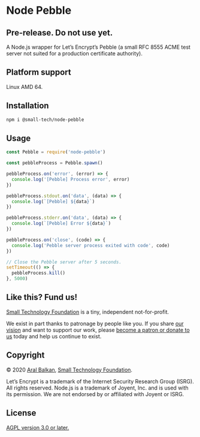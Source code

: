 # Node Pebble

## Pre-release. Do not use yet.

A Node.js wrapper for Let’s Encrypt’s Pebble (a small RFC 8555 ACME test server not suited for a production certificate authority).

## Platform support

Linux AMD 64.

## Installation

```sh
npm i @small-tech/node-pebble
```

## Usage

```js
const Pebble = require('node-pebble')

const pebbleProcess = Pebble.spawn()

pebbleProcess.on('error', (error) => {
  console.log('[Pebble] Process error', error)
})

pebbleProcess.stdout.on('data', (data) => {
  console.log(`[Pebble] ${data}`)
})

pebbleProcess.stderr.on('data', (data) => {
  console.log(`[Pebble] Error ${data}`)
})

pebbleProcess.on('close', (code) => {
  console.log('Pebble server process exited with code', code)
})

// Close the Pebble server after 5 seconds.
setTimeout(() => {
  pebbleProcess.kill()
}, 5000)
```


## Like this? Fund us!

[Small Technology Foundation](https://small-tech.org) is a tiny, independent not-for-profit.

We exist in part thanks to patronage by people like you. If you share [our vision](https://small-tech.org/about/#small-technology) and want to support our work, please [become a patron or donate to us](https://small-tech.org/fund-us) today and help us continue to exist.

## Copyright

&copy; 2020 [Aral Balkan](https://ar.al), [Small Technology Foundation](https://small-tech.org).

Let’s Encrypt is a trademark of the Internet Security Research Group (ISRG). All rights reserved. Node.js is a trademark of Joyent, Inc. and is used with its permission. We are not endorsed by or affiliated with Joyent or ISRG.

## License

[AGPL version 3.0 or later.](https://www.gnu.org/licenses/agpl-3.0.en.html)
